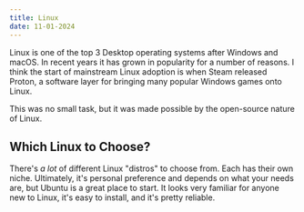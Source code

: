 ```yaml
---
title: Linux
date: 11-01-2024
---
```


Linux is one of the top 3 Desktop operating systems after Windows and macOS. In recent years it has grown in
popularity for a number of reasons. I think the start of mainstream Linux adoption is when Steam released
Proton, a software layer for bringing many popular Windows games onto Linux.

This was no small task, but it was made possible by the open-source nature of Linux.

## Which Linux to Choose?

There's *a lot* of different Linux "distros" to choose from. Each has their own niche. Ultimately, it's
personal preference and depends on what your needs are, but Ubuntu is a great place to start. It looks
very familiar for anyone new to Linux, it's easy to install, and it's pretty reliable.
